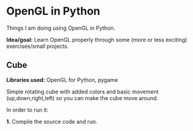 # OpenGL in Python
Things I am doing using OpenGL in Python.

**Idea/goal:** Learn OpenGL properly through some (more or less exciting) exercises/small projects.


## Cube
**Libraries used:** OpenGL for Python, pygame

Simple rotating cube with added colors and basic movement (up,down,right,left) so you can make the cube move around.

In order to run it:

**1.** Compile the source code and run.
